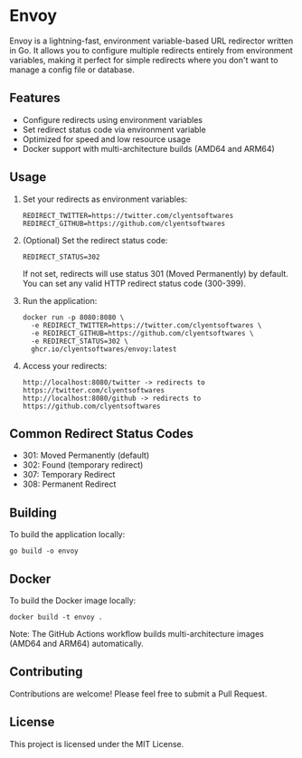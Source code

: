# Envoy

Envoy is a lightning-fast, environment variable-based URL redirector written in Go. It allows you to configure multiple redirects entirely from environment variables, making it perfect for simple redirects where you don't want to manage a config file or database.

## Features

- Configure redirects using environment variables
- Set redirect status code via environment variable
- Optimized for speed and low resource usage
- Docker support with multi-architecture builds (AMD64 and ARM64)

## Usage

1. Set your redirects as environment variables:

   ```
   REDIRECT_TWITTER=https://twitter.com/clyentsoftwares
   REDIRECT_GITHUB=https://github.com/clyentsoftwares
   ```

2. (Optional) Set the redirect status code:

   ```
   REDIRECT_STATUS=302
   ```

   If not set, redirects will use status 301 (Moved Permanently) by default. You can set any valid HTTP redirect status code (300-399).

3. Run the application:

   ```
   docker run -p 8080:8080 \
     -e REDIRECT_TWITTER=https://twitter.com/clyentsoftwares \
     -e REDIRECT_GITHUB=https://github.com/clyentsoftwares \
     -e REDIRECT_STATUS=302 \
     ghcr.io/clyentsoftwares/envoy:latest
   ```

4. Access your redirects:

   ```
   http://localhost:8080/twitter -> redirects to https://twitter.com/clyentsoftwares
   http://localhost:8080/github -> redirects to https://github.com/clyentsoftwares
   ```

## Common Redirect Status Codes

- 301: Moved Permanently (default)
- 302: Found (temporary redirect)
- 307: Temporary Redirect
- 308: Permanent Redirect

## Building

To build the application locally:

```
go build -o envoy
```

## Docker

To build the Docker image locally:

```
docker build -t envoy .
```

Note: The GitHub Actions workflow builds multi-architecture images (AMD64 and ARM64) automatically.

## Contributing

Contributions are welcome! Please feel free to submit a Pull Request.

## License

This project is licensed under the MIT License.
